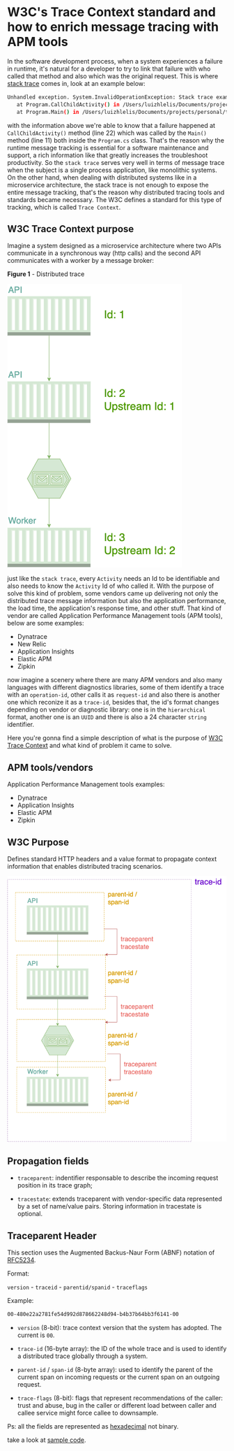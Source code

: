 # W3C's Trace Context standard and how to enrich message tracing with APM tools

In the software development process, when a system experiences a failure in runtime, it's natural for a developer to try to link that failure with who called that method and also which was the original request. This is where [stack trace](https://en.wikipedia.org/wiki/Stack_trace) comes in, look at an example below:

``` bash
Unhandled exception. System.InvalidOperationException: Stack trace example
   at Program.CallChildActivity() in /Users/luizhlelis/Documents/projects/personal/trace-context-w3c/src/system-diagnostics-activity/Program.cs:line 22
   at Program.Main() in /Users/luizhlelis/Documents/projects/personal/trace-context-w3c/src/system-diagnostics-activity/Program.cs:line 11
```

with the information above we're able to know that a failure happened at `CallChildActivity()` method (line 22) which was called by the `Main()` method (line 11) both inside the `Program.cs` class. That's the reason why the runtime message tracking is essential for a software maintenance and support, a rich information like that greatly increases the troubleshoot productivity. So the `stack trace` serves very well in terms of message trace when the subject is a single process application, like monolithic systems. On the other hand, when dealing with distributed systems like in a microservice architecture, the stack trace is not enough to expose the entire message tracking, that's the reason why distributed tracing tools and standards became necessary. The W3C defines a standard for this type of tracking, which is called `Trace Context`.

## W3C Trace Context purpose

Imagine a system designed as a microservice architecture where two APIs communicate in a synchronous way (http calls) and the second API communicates with a worker by a message broker:

**Figure 1** - Distributed trace

![distributed-trace](doc/distributed-trace.png)

just like the `stack trace`, every `Activity` needs an Id to be identifiable and also needs to know the `Activity` Id of who called it. With the purpose of solve this kind of problem, some vendors came up delivering not only the distributed trace message information but also the application performance, the load time, the application's response time, and other stuff. That kind of vendor are called Application Performance Management tools (APM tools), below are some examples:

- Dynatrace
- New Relic
- Application Insights
- Elastic APM
- Zipkin

now imagine a scenery where there are many APM vendors and also many languages with different diagnostics libraries, some of them identify a trace with an `operation-id`, other calls it as `request-id` and also there is another one which reconize it as a `trace-id`, besides that, the id's format changes depending on vendor or diagnostic library: one is in the `hierarchical` format, another one is an `UUID` and there is also a 24 character `string` identifier.

Here you're gonna find a simple description of what is the purpose of [W3C Trace Context](https://www.w3.org/TR/trace-context/) and what kind of problem it came to solve.

## APM tools/vendors

Application Performance Management tools examples:

- Dynatrace
- Application Insights
- Elastic APM
- Zipkin

## W3C Purpose

Defines standard HTTP headers and a value format to propagate context information that enables distributed tracing scenarios.

![Distributed Trace](doc/w3c-trace-context.png)

## Propagation fields

- `traceparent`: indentifier responsable to describe the incoming request position in its trace graph;

- `tracestate`: extends traceparent with vendor-specific data represented by a set of name/value pairs. Storing information in tracestate is optional.

## Traceparent Header

This section uses the Augmented Backus-Naur Form (ABNF) notation of [RFC5234](https://www.w3.org/TR/trace-context/#bib-rfc5234).

Format:

`version` - `traceid` - `parentid/spanid` - `traceflags`

Example:

``` bash
00-480e22a2781fe54d992d878662248d94-b4b37b64bb3f6141-00
```

- `version` (8-bit): trace context version that the system has adopted. The current is `00`.

- `trace-id` (16-byte array): the ID of the whole trace and is used to identify a distributed trace globally through a system.

- `parent-id` / `span-id` (8-byte array): used to identify the parent of the current span on incoming requests or the current span on an outgoing request.

- `trace-flags` (8-bit): flags that represent recommendations of the caller: trust and abuse, bug in the caller or different load between caller and callee service might force callee to downsample.

Ps: all the fields are represented as [hexadecimal](https://www.cs.princeton.edu/courses/archive/fall07/cos109/bc.html) not binary.

take a look at [sample code](src/).
